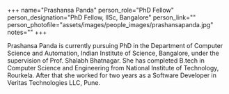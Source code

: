 +++
name="Prashansa Panda"
person_role="PhD Fellow"
person_designation="PhD Fellow, IISc, Bangalore"
person_link=""
person_photofile="assets/images/people_images/prashansapanda.jpg"
notes=""
+++


Prashansa Panda is currently pursuing PhD in the Department of Computer Science and Automation, Indian Institute of Science, Bangalore, under the supervision of Prof. Shalabh Bhatnagar. She has completed B.tech in Computer Science and Engineering from National Institute of Technology, Rourkela. After that she worked for two years as a Software Developer in Veritas Technologies LLC, Pune. 




